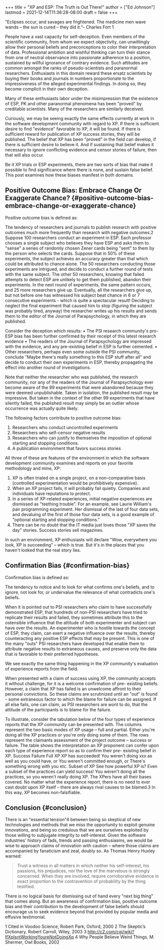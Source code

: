 +++
title = "XP and ESP: The Truth is Out There!"
author = ["Ed Johnson"]
lastmod = 2021-12-14T11:36:28-08:00
draft = false
+++

“Eclipses occur, and savages are frightened. The medicine men wave wands – the sun is cured – they did it.”– Charles Fort 1

People have a vast capacity for self-deception. Even members of the scientific community, from whom we expect objectivity, can unwittingly allow their personal beliefs and preconceptions to color their interpretation of data. Professional ambition and wishful thinking can turn their stance from one of neutral observance into passionate adherence to a position, sustained by willful ignorance of contrary evidence. Such attitudes are common amongst the ranks of pseudo-scientists and paranormal researchers. Enthusiasts in this domain reward these ersatz scientists by buying their books and journals in numbers proportionate to the impressiveness of the alleged experimental findings. In doing so, they become complicit in their own deception.

Many of these enthusiasts labor under the misimpression that the existence of ESP, PK and other paranormal phenomena has been "proved" by creditable scientists. Many of the researchers are similarly deceived.

Curiously, we may be seeing exactly the same effects currently at work in the software development community with regard to XP. If there is sufficient desire to find "evidence" favorable to XP, it will be found. If there is sufficient reward for publication of XP success stories, they will be published. The belief that XP has been "proved" in the field can develop, if there is sufficient desire to believe it. And if sustaining that belief makes it necessary to ignore conflicting evidence and censor stories of failure, then that will also occur.

Be it XP trials or ESP experiments, there are two sorts of bias that make it possible to find significance where there is none, and sustain false belief. This post examines how these biases manifest in both domains.


## Positive Outcome Bias: Embrace Change Or Exaggerate Chance? {#positive-outcome-bias-embrace-change-or-exaggerate-chance}

Positive outcome bias is defined as:

The tendency of researchers and journals to publish research with positive outcomes much more frequently than research with negative outcomes.2
Suppose 100 researchers conduct an experiment in ESP. Each professor chooses a single subject who believes they have ESP and asks them to "sense" a series of randomly chosen Zener cards being "sent" to them by the person who selects the cards. Suppose that in 50% of these experiments, the subject achieves an accuracy greater than that which could be attributed to chance alone. The 50 researchers conducting those experiments are intrigued, and decide to conduct a further round of tests with the same subject. The other 50 researchers, knowing that failed attempts to detect ESP are unlikely to get them published, abandon their experiments.
In the next round of experiments, the same pattern occurs, and 25 more researchers give up. Eventually, all the researchers give up, but not before one has witnessed his subject beat chance in 6 or 7 consecutive experiments - which is quite a spectacular result! Deciding to neglect the final experiment that caused him to stop (figuring the subject was probably tired, anyway) the researcher writes up his results and sends them to the editor of the Journal of Parapsychology, in which they are published.

Consider the deception which results:
• The PSI research community's pro-ESP bias has been further confirmed by their receipt of this latest research evidence
• The readers of the Journal of Parapsychology are impressed with the evidence, and any pre-existing belief in ESP is further cemented.
• Other researchers, perhaps even some outside the PSI community, conclude "Maybe there's really something to this ESP stuff after all" and decide to conduct their own experiments in ESP, thereby propagating the effect into another round of investigations.

Note that neither the researcher who was published, the research community, nor any of the readers of the Journal of Parapsychology ever become aware of the 99 experiments that were abandoned because they were deemed unpublishable. Taken in isolation, the published result may be impressive. But taken in the context of the other 99 experiments that have silently failed, the published result may simply be an outlier whose occurrence was actually quite likely.

The following factors contribute to positive outcome bias:

1.  Researchers who conduct uncontrolled experiments
2.  Researchers who self-censor negative results
3.  Researchers who can justify to themselves the imposition of optional starting and stopping conditions.
4.  A publication environment that favors success stories

All three of these are features of the environment in which the software development community examines and reports on your favorite methodology and mine, XP:

1.  XP is often trialed on a single project, on a non-comparative basis (controlled experimentation would be prohibitively expensive).
2.  When an XP project fails, it will probably fail quietly. Companies and individuals have reputations to protect.
3.  In a series of XP-related experiences, initial negative experiences are dismissed as "teething trouble". For an example, see Laurie William's pair programming experiment. Her dismissal of the last of four data sets, and devaluing of the first of those four data sets, is a good example of "optional starting and stopping conditions."
4.  There can be no doubt that the IT media just loves those "XP saves the day" stories. Success stories sell magazines.

In such an environment, XP enthusiasts will declare "Wow, everywhere you look, XP is succeeding" – which is true. But it's in the places that you haven't looked that the real story lies.


## Confirmation Bias {#confirmation-bias}

Confirmation bias is defined as:

The tendency to notice and to look for what confirms one's beliefs, and to ignore, not look for, or undervalue the relevance of what contradicts one's beliefs.

When it is pointed out to PSI researchers who claim to have successfully demonstrated ESP, that hundreds of non-PSI researchers have tried to replicate their results and failed, they sometimes attribute this to the ostensible influence that the attitude of both experimenter and subject can have over the results. An experimenter who is hostile towards the concept of ESP, they claim, can exert a negative influence over the results, thereby counteracting any positive ESP effects that may be present. This is one of the many "outs" PSI researchers have developed that enable them to attribute negative results to extraneous causes, and preserve only the data that is favorable to their preferred hypotheses.

We see exactly the same thing happening in the XP community's evaluation of experience reports from the field.

When presented with a claim of success using XP, the community accepts it without challenge, for it is a welcome confirmation of pre- existing beliefs. However, a claim that XP has failed is an unwelcome affront to their personal convictions. So these claims are scrutinized until an "out" is found - some extraneous factor to which the blame for failure can be assigned. If all else fails, one can claim, as PSI researchers are wont to do, that the attitude of the participants is to blame for the failure.

To illustrate, consider the tabulation below of the four types of experience reports that the XP community can be presented with. The columns represent the two basic modes of XP usage – full and partial. Either you're doing all the XP practices or you're only doing some of them. The rows represent the claimants assessment of the project outcome – success or failure. The table shows the interpretation an XP proponent can confer upon each type of experience report so as to confirm their pre- existing belief in XP.
Success
Failure
Full XP
XP has succeeded!
You weren't doing xxx as well as you could have, or
You weren't committed enough, or
There's something wrong with you etc.
Subset of XP
See how powerful XP is? Even a subset of the practices can yield success!
You weren't doing all the practices, so you weren't really doing XP.
The XPers have all their bases covered. No matter what the experience report, there is no need to ever cast doubt upon XP itself – there are always rival causes to be blamed.3 In this way, XP becomes non-falsifiable.


## Conclusion {#conclusion}

There is an "essential tension"4 between being so skeptical of new technologies and methods that we miss the opportunity to exploit genuine innovations, and being so credulous that we are ourselves exploited by those willing to subjugate integrity to self-interest. Given the software industries' history of fads, trends and passing enthusiasms, we would be wise to approach claims of innovation with caution – where those claims are accompanied by fanaticism and zeal, doubly so. As Thomas Henry Huxley warned:

> Trust a witness in all matters in which neither his self-interest, his passions, his prejudices, nor the love of the marvelous is strongly concerned. When they are involved, require corroborative evidence in exact proportion to the contravention of probability by the thing testified.

There is no logical basis for dismissing out of hand every "next big thing" that comes along. But an awareness of confirmation bias, positive outcome bias and their contribution to the development of false beliefs should encourage us to seek evidence beyond that provided by popular media and effusive testimonial.

1 Cited in Voodoo Science, Robert Park, Oxford, 2000
2 The Skeptic’s Dictionary, Robert Carroll, Wiley, 2003
3 <http://c2.com/cgi/wiki?IfXpIsntWorkingYoureNotDoingXp>
4 Why People Believe Weird Things, M. Shermer, Owl Books, 2002
